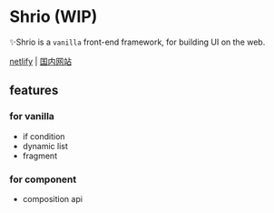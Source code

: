# Shrio (WIP)

✨Shrio is a `vanilla` front-end framework, for building UI on the web.

[netlify](https://clever-rosalind-9cee08.netlify.app/) | [国内网站](https://shrio-8gz68v9mba15d6fa-1259330986.ap-shanghai.app.tcloudbase.com/)

## features

### for vanilla

- if condition
- dynamic list
- fragment

### for component

- composition api
